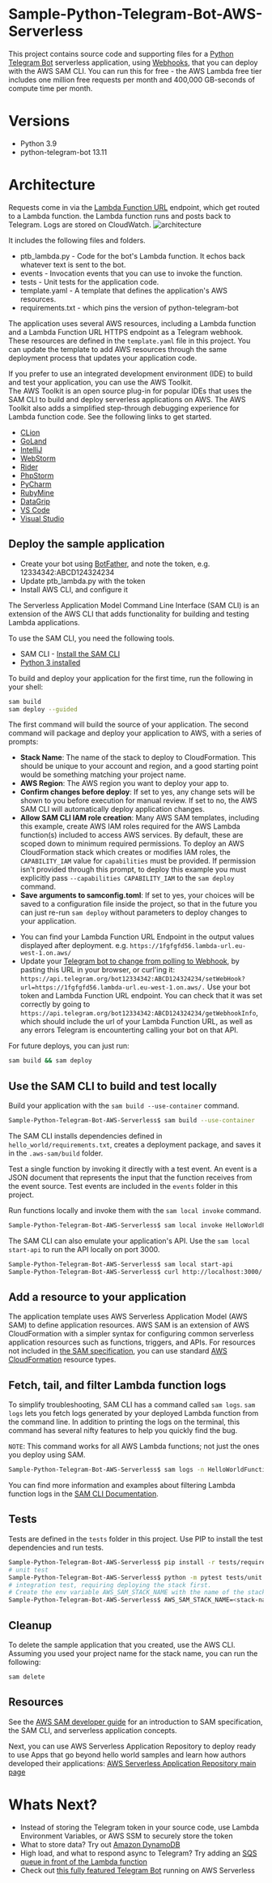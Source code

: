 # Sample-Python-Telegram-Bot-AWS-Serverless

This project contains source code and supporting files for a [Python Telegram Bot](https://python-telegram-bot.readthedocs.io/en/stable/) serverless application, using [Webhooks](https://github.com/python-telegram-bot/python-telegram-bot/wiki/Webhooks), that you can deploy with the AWS SAM CLI. You can run this for free - the AWS Lambda free tier includes one million free requests per month and 400,000 GB-seconds of compute time per month.

# Versions
- Python 3.9 
- python-telegram-bot 13.11

# Architecture
Requests come in via the [Lambda Function URL](https://aws.amazon.com/blogs/aws/announcing-aws-lambda-function-urls-built-in-https-endpoints-for-single-function-microservices/) endpoint, which get routed to a Lambda function. the Lambda function runs and posts back to Telegram. Logs are stored on CloudWatch. 
![architecture](Architecture.png)

It includes the following files and folders.

- ptb_lambda.py - Code for the bot's Lambda function. It echos back whatever text is sent to the bot.
- events - Invocation events that you can use to invoke the function.
- tests - Unit tests for the application code. 
- template.yaml - A template that defines the application's AWS resources.
- requirements.txt - which pins the version of python-telegram-bot

The application uses several AWS resources, including a Lambda function and a Lambda Function URL HTTPS endpoint as a Telegram webhook. These resources are defined in the `template.yaml` file in this project. You can update the template to add AWS resources through the same deployment process that updates your application code.

If you prefer to use an integrated development environment (IDE) to build and test your application, you can use the AWS Toolkit.  
The AWS Toolkit is an open source plug-in for popular IDEs that uses the SAM CLI to build and deploy serverless applications on AWS. The AWS Toolkit also adds a simplified step-through debugging experience for Lambda function code. See the following links to get started.

* [CLion](https://docs.aws.amazon.com/toolkit-for-jetbrains/latest/userguide/welcome.html)
* [GoLand](https://docs.aws.amazon.com/toolkit-for-jetbrains/latest/userguide/welcome.html)
* [IntelliJ](https://docs.aws.amazon.com/toolkit-for-jetbrains/latest/userguide/welcome.html)
* [WebStorm](https://docs.aws.amazon.com/toolkit-for-jetbrains/latest/userguide/welcome.html)
* [Rider](https://docs.aws.amazon.com/toolkit-for-jetbrains/latest/userguide/welcome.html)
* [PhpStorm](https://docs.aws.amazon.com/toolkit-for-jetbrains/latest/userguide/welcome.html)
* [PyCharm](https://docs.aws.amazon.com/toolkit-for-jetbrains/latest/userguide/welcome.html)
* [RubyMine](https://docs.aws.amazon.com/toolkit-for-jetbrains/latest/userguide/welcome.html)
* [DataGrip](https://docs.aws.amazon.com/toolkit-for-jetbrains/latest/userguide/welcome.html)
* [VS Code](https://docs.aws.amazon.com/toolkit-for-vscode/latest/userguide/welcome.html)
* [Visual Studio](https://docs.aws.amazon.com/toolkit-for-visual-studio/latest/user-guide/welcome.html)

## Deploy the sample application

- Create your bot using [BotFather](https://core.telegram.org/bots#6-botfather), and note the token, e.g. 12334342:ABCD124324234
- Update ptb_lambda.py with the token
- Install AWS CLI, and configure it

The Serverless Application Model Command Line Interface (SAM CLI) is an extension of the AWS CLI that adds functionality for building and testing Lambda applications. 

To use the SAM CLI, you need the following tools.

* SAM CLI - [Install the SAM CLI](https://docs.aws.amazon.com/serverless-application-model/latest/developerguide/serverless-sam-cli-install.html)
* [Python 3 installed](https://www.python.org/downloads/)

To build and deploy your application for the first time, run the following in your shell:

```bash
sam build
sam deploy --guided
```

The first command will build the source of your application. The second command will package and deploy your application to AWS, with a series of prompts:

* **Stack Name**: The name of the stack to deploy to CloudFormation. This should be unique to your account and region, and a good starting point would be something matching your project name.
* **AWS Region**: The AWS region you want to deploy your app to.
* **Confirm changes before deploy**: If set to yes, any change sets will be shown to you before execution for manual review. If set to no, the AWS SAM CLI will automatically deploy application changes.
* **Allow SAM CLI IAM role creation**: Many AWS SAM templates, including this example, create AWS IAM roles required for the AWS Lambda function(s) included to access AWS services. By default, these are scoped down to minimum required permissions. To deploy an AWS CloudFormation stack which creates or modifies IAM roles, the `CAPABILITY_IAM` value for `capabilities` must be provided. If permission isn't provided through this prompt, to deploy this example you must explicitly pass `--capabilities CAPABILITY_IAM` to the `sam deploy` command.
* **Save arguments to samconfig.toml**: If set to yes, your choices will be saved to a configuration file inside the project, so that in the future you can just re-run `sam deploy` without parameters to deploy changes to your application.

- You can find your Lambda Function URL Endpoint in the output values displayed after deployment.  e.g. `https://1fgfgfd56.lambda-url.eu-west-1.on.aws/`
- Update your [Telegram bot to change from polling to Webhook](https://xabaras.medium.com/setting-your-telegram-bot-webhook-the-easy-way-c7577b2d6f72), by pasting this URL in your browser, or curl'ing it: 
`https://api.telegram.org/bot12334342:ABCD124324234/setWebHook?url=https://1fgfgfd56.lambda-url.eu-west-1.on.aws/.` Use your bot token and Lambda Function URL endpoint. You can check that it was set correctly by going to `https://api.telegram.org/bot12334342:ABCD124324234/getWebhookInfo`, which should include the url of your Lambda Function URL, as well as any errors Telegram is encounterting calling your bot on that API.

For future deploys, you can just run:

```bash
sam build && sam deploy
```


## Use the SAM CLI to build and test locally

Build your application with the `sam build --use-container` command.

```bash
Sample-Python-Telegram-Bot-AWS-Serverless$ sam build --use-container
```

The SAM CLI installs dependencies defined in `hello_world/requirements.txt`, creates a deployment package, and saves it in the `.aws-sam/build` folder.

Test a single function by invoking it directly with a test event. An event is a JSON document that represents the input that the function receives from the event source. Test events are included in the `events` folder in this project.

Run functions locally and invoke them with the `sam local invoke` command.

```bash
Sample-Python-Telegram-Bot-AWS-Serverless$ sam local invoke HelloWorldFunction --event events/event.json
```

The SAM CLI can also emulate your application's API. Use the `sam local start-api` to run the API locally on port 3000.

```bash
Sample-Python-Telegram-Bot-AWS-Serverless$ sam local start-api
Sample-Python-Telegram-Bot-AWS-Serverless$ curl http://localhost:3000/
```


## Add a resource to your application
The application template uses AWS Serverless Application Model (AWS SAM) to define application resources. AWS SAM is an extension of AWS CloudFormation with a simpler syntax for configuring common serverless application resources such as functions, triggers, and APIs. For resources not included in [the SAM specification](https://github.com/awslabs/serverless-application-model/blob/master/versions/2016-10-31.md), you can use standard [AWS CloudFormation](https://docs.aws.amazon.com/AWSCloudFormation/latest/UserGuide/aws-template-resource-type-ref.html) resource types.

## Fetch, tail, and filter Lambda function logs

To simplify troubleshooting, SAM CLI has a command called `sam logs`. `sam logs` lets you fetch logs generated by your deployed Lambda function from the command line. In addition to printing the logs on the terminal, this command has several nifty features to help you quickly find the bug.

`NOTE`: This command works for all AWS Lambda functions; not just the ones you deploy using SAM.

```bash
Sample-Python-Telegram-Bot-AWS-Serverless$ sam logs -n HelloWorldFunction --stack-name Sample-Python-Telegram-Bot-AWS-Serverless --tail
```

You can find more information and examples about filtering Lambda function logs in the [SAM CLI Documentation](https://docs.aws.amazon.com/serverless-application-model/latest/developerguide/serverless-sam-cli-logging.html).

## Tests

Tests are defined in the `tests` folder in this project. Use PIP to install the test dependencies and run tests.

```bash
Sample-Python-Telegram-Bot-AWS-Serverless$ pip install -r tests/requirements.txt --user
# unit test
Sample-Python-Telegram-Bot-AWS-Serverless$ python -m pytest tests/unit -v
# integration test, requiring deploying the stack first.
# Create the env variable AWS_SAM_STACK_NAME with the name of the stack we are testing
Sample-Python-Telegram-Bot-AWS-Serverless$ AWS_SAM_STACK_NAME=<stack-name> python -m pytest tests/integration -v
```

## Cleanup

To delete the sample application that you created, use the AWS CLI. Assuming you used your project name for the stack name, you can run the following:

```bash
sam delete
```

## Resources

See the [AWS SAM developer guide](https://docs.aws.amazon.com/serverless-application-model/latest/developerguide/what-is-sam.html) for an introduction to SAM specification, the SAM CLI, and serverless application concepts.

Next, you can use AWS Serverless Application Repository to deploy ready to use Apps that go beyond hello world samples and learn how authors developed their applications: [AWS Serverless Application Repository main page](https://aws.amazon.com/serverless/serverlessrepo/)

# Whats Next?
- Instead of storing the Telegram token in your source code, use Lambda Environment Variables, or AWS SSM to securely store the token
- What to store data? Try out [Amazon DynamoDB](https://docs.aws.amazon.com/apigateway/latest/developerguide/http-api-dynamo-db.html)
- High load, and what to respond async to Telegram? Try adding an [SQS queue in front of the Lambda function](https://serverlessland.com/patterns/sqs-lambda)
- Check out [this fully featured Telegram Bot](https://github.com/jojo786/TelegramTasweerBot) running on AWS Serverless